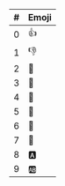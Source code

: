 | #   | Emoji             |
| --- | ----------------- |
| 0   | :+1:              |
| 1   | :-1:              |
| 2   | :100:             |
| 3   | :1234:            |
| 4   | :1st_place_medal: |
| 5   | :2nd_place_medal: |
| 6   | :3rd_place_medal: |
| 7   | :8ball:           |
| 8   | :a:               |
| 9   | :ab:              |
